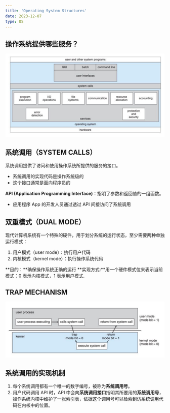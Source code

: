 ```yaml
---
title: 'Operating System Structures'
date: 2023-12-07
type: OS
---
```


## 操作系统提供哪些服务？

![操作系统提供哪些服务？](/public/images/os/02/system-serve.png)

## 系统调用（SYSTEM CALLS）

系统调用提供了访问和使用操作系统所提供的服务的接口。

- 系统调用的实现代码是操作系统级的
- 这个接口通常是面向程序员的

**API (Application Programming Interface)**：指明了参数和返回值的一组函数。

- 应用程序 App 的开发人员通过透过 API 间接访问了系统调用

## 双重模式（DUAL MODE）

现代计算机系统有一个特殊的硬件，用于划分系统的运行状态，至少需要两种单独运行模式：

1. 用户模式（user mode）：执行用户代码
2. 内核模式（kernel mode）：执行操作系统代码

**目的：**确保操作系统正确的运行
**实现方式:**用一个硬件模式位来表示当前模式：0 表示内核模式，1 表示用户模式.

## TRAP MECHANISM

![TRAP MECHANISM](/public/images/os/02/trap-mechanism.png)

## 系统调用的实现机制

1. 每个系统调用都有一个唯一的数字编号，被称为**系统调用号**。
2. 用户代码调用 API 时，API 中会向**系统调用接口**指明其所要用的**系统调用号**，操作系统内核中维护了一张索引表，依据这个调用号可以检索到访系统调用代码在内核中的位置。
